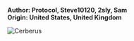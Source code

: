 <b>Author: Protocol, Steve10120, 2sly, Sam</b><br>
<b>Origin: United States, United Kingdom</b><br>

![Cerberus](https://github.com/yuankong666/Ultimate-RAT-Collection/assets/128066597/35acf41e-887f-4133-b982-f81317a07ae2)
